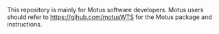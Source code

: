 This repository is mainly for Motus software developers. Motus users should refer to https://gihub.com/motusWTS for the Motus package and instructions.
